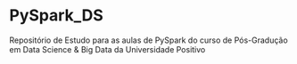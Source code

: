 # PySpark_DS
Repositório de Estudo para as aulas de PySpark do curso de Pós-Gradução em Data Science & Big Data da Universidade Positivo
